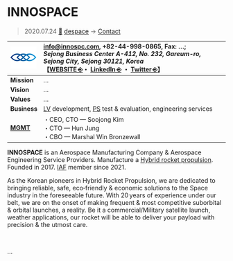 # INNOSPACE
> 2020.07.24 [🚀](../../index/index.md) [despace](../index.md) → [Contact](../contact.md)

|[![](../f/contact/i/innospace_logo1_thumb.webp)](../f/contact/i/innospace_logo1.webp)|<info@innospc.com>, +82-44-998-0865, Fax: …;<br> *Sejong Business Center A-412, No. 232, Gareum-ro, Sejong City, Sejong 30121, Korea*<br> 【[WEBSITE ⎆](http://www.innospc.com/)・ [LinkedIn ⎆](https://www.linkedin.com/company/inno-space) ・ [Twitter ⎆](https://twitter.com/innospacecorp?lang=en)】|
|:-|:-|
|**Mission**|…|
|**Vision**|…|
|**Values**|…|
|**Business**|[LV](../lv.md) development, [PS](../ps.md) test & evaluation, engineering services |
|**[MGMT](../mgmt.md)**|・CEO, CTO — Soojong Kim<br> ・CTO — Hun Jung<br> ・CBO — Marshal Win Bronzewall|

**INNOSPACE** is an Aerospace Manufacturing Company & Aerospace Engineering Service Providers. Manufacture a [Hybrid rocket propulsion](../ps.md). Founded in 2017. [IAF](iaf.md) member since 2021.

As the Korean pioneers in Hybrid Rocket Propulsion, we are dedicated to bringing reliable, safe, eco‑friendly & economic solutions to the Space industry in the foreseeable future. With 20 years of experience under our belt, we are on the onset of making frequent & most competitive suborbital & orbital launches, a reality. Be it a commercial/Military satellite launch, weather applications, our rocket will be able to deliver your payload with precision & the utmost care.

<p style="page-break-after:always"> </p>

…

